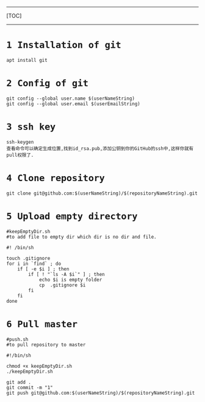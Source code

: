 ***
[TOC]
***

# `1 Installation of git`
```
apt install git
```
# `2 Config of git`
```
git config --global user.name $(userNameString)
git config --global user.email $(userEmailString)
```
# `3 ssh key`
```
ssh-keygen
查看命令可以确定生成位置,找到id_rsa.pub,添加公钥到你的GitHub的ssh中,这样你就有pull权限了.
```

# `4 Clone repository`
```
git clone git@github.com:$(userNameString)/$(repositoryNameString).git
```

# `5 Upload empty directory`
```
#keepEmptyDir.sh
#to add file to empty dir which dir is no dir and file.

#! /bin/sh

touch .gitignore
for i in `find` ; do
	if [ -e $i ] ; then
		if [ ! "`ls -A $i`" ] ; then
			echo $i is empty folder
			cp  .gitignore $i
		fi
	fi
done
```

# `6 Pull master`
```
#push.sh
#to pull repository to master

#!/bin/sh

chmod +x keepEmptyDir.sh
./keepEmptyDir.sh

git add .
git commit -m "1"
git push git@github.com:$(userNameString)/$(repositoryNameString).git
```
